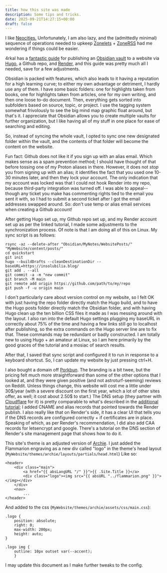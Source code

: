 ```yaml
---
title: how this site was made
description: Some tips and tricks.
date: 2025-09-21T14:27:15+00:00
draft: false
---
```

I like [Neocities.](https://neocities.org/) Unfortunately, I am also lazy, and the (admittedly minimal) sequence of operations needed to upkeep [Zonelets](https://zonelets.net/) + [ZoneRSS](https://adamledoux.net/zoneRSS/) had me wondering if things could be easier.

4rkal has a [fantastic guide](https://4rkal.com/posts/obsidianhugo/) for publishing an [Obsidian vault](https://obsidian.md/) to a website via [Hugo](https://gohugo.io/), a Github repo, and [Render](https://render.com/), and this guide was pretty much all I needed, save for a few adjustments.

Obsidian is packed with features, which also leads to it having a reputation for a high learning curve; to either my own advantage or detriment, I hardly use any of them. I have some basic folders: one for highlights taken from books, one for highlights taken from articles, one for my own writing, and then one loose to-do document. Then, everything gets sorted into subfolders based on source, topic, or project. I use the tagging system somewhat frivolously to see the big mind map graphic float around, but that's it. I appreciate that Obsidian allows you to create multiple vaults for further organization, but I like having all of my stuff in one place for ease of searching and editing.

So, instead of syncing the whole vault, I opted to sync one new designated folder within the vault, and the contents of that folder will become the content on the website.

Fun fact: Github does not like it if you sign up with an alias email. Which makes sense as a spam prevention method; I should have thought of that before tossing one of my Proton aliases in there. However, it does not *stop* you from signing up with an alias; it identifies the fact that you used one 10-30 minutes later, and then they lock your account. The only indication that my account was locked was that I could not hook Render into my repo, because third-party integration was turned off. I was able to appeal-- though any ticket you make has commenting rights tied to the email you sent it with, so I had to submit a second ticket after I got the email addresses swapped around. So: don't use temp or alias email services when creating a Github account!

After getting Hugo set up, my Github repo set up, and my Render account set up as per the linked tutorial, I made some adjustments to the synchronization process. Of note is that I am doing all of this on Linux. My sync script is as follows: 

```
rsync -az --delete-after "Obsidian/MyNotes/WebsitePosts/" "MyWebsite/content/posts/"
cd quickstart
git init 
hugo --buildDrafts --cleanDestinationDir --baseURL=https://insolubilia.blog/ 
git add . --all
git commit -a -m "new commit"
git branch -M main
git remote add origin https://github.com/path/to/my/repo
git push -f -u origin main
```

I don't particularly care about version control on my website, so I felt OK with just having the repo folder directly match the Hugo build, and to have the Hugo posts folder directly match the Obsidian folder, and with having Hugo clean up the ten billion CSS files it made as I was messing around with the layout. I also ran into the default Hugo settings plugging my baseURL in correctly about 75% of the time and having a few links still go to localhost after publishing, so the extra commands on the Hugo server line are to fix that. These commands may be redundant or badly constructed. I am totally new to using Hugo + an amateur at Linux, so I am here primarily by the good graces of the tutorial and a mosiac of search results.

After that, I saved that sync script and configured it to run in response to a keyboard shortcut. So, I can update my website by just pressing ctrl+H. 

I also bought a domain off [Porkbun](https://porkbun.com/). The branding is a bit twee, but the pricing felt much more straightforward than some of the other options that I looked at, and they were given positive (and not astroturf-seeming) reviews on Reddit. Unless things change, this website will cost me a little under 30$/year (with a severe discount on the first year, which a lot of other sites offer, as well; it cost about 2.50\$ to start.) The DNS setup (they partner with [Cloudflare](https://www.cloudflare.com/) for it) is pretty comparable to what's described in the [additional tutorial](https://4rkal.com/posts/thisblog?utm_source=internal&utm_campaign=obsidianhugo); I added CNAME and alias records that pointed towards the Render publish. I also really like that on Render's side, it has a clear UI that tells you if the DNS records are configured correctly + if certificates are in place. Speaking of which, as per Render's recommendation, I did also add CAA records for letsencrypt and google. There's a tutorial on the DNS section of Render's site management page that shows how to do it. 

This site's theme is an adjusted version of [Archie](https://github.com/athul/archie). I just added the Flammarion engraving as a new div called "logo" in the theme's head layout (`MyWebsite/themes/archie/layouts/partials/head.html`) Like so: 

```
<header>
	<div class="main">
		<a href="{{ absLangURL "/" }}">{{ .Site.Title }}</a>
		<div class="logo"><img src="{{ absURL "../flammarion.png" }}"></img></div>
	</div>
	<nav>
		...
</header>

```

And added to the css (`MyWebsite/themes/archie/assets/css/main.css`):

```
.logo {
	position: absolute;
	right: 0;
	max-width: 200px;
	height: auto;
}

.logo img {
	outline: 10px outset var(--accent);
	}
```

I may update this document as I make further tweaks to the config.